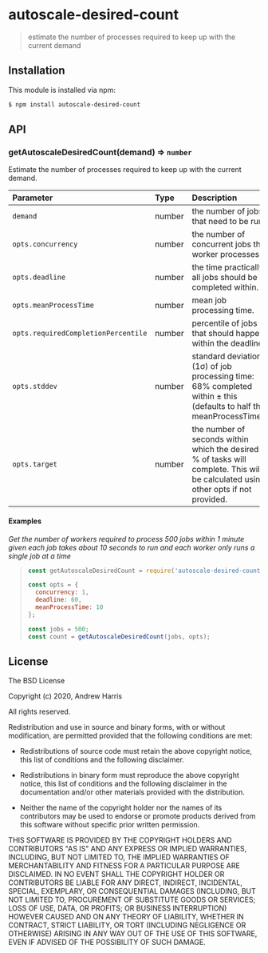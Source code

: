 # autoscale-desired-count

> estimate the number of processes required to keep up with the current demand

## Installation

This module is installed via npm:

```bash
$ npm install autoscale-desired-count
```

## API

### getAutoscaleDesiredCount(demand) ⇒ <code>number</code>

Estimate the number of processes required to keep up with the current demand.

| Parameter                           | Type   | Description                                                                                                                          |
| :---------------------------------- | :----- | :----------------------------------------------------------------------------------------------------------------------------------- |
| `demand`                            | number | the number of jobs that need to be run                                                                                               |
| `opts.concurrency`                  | number | the number of concurrent jobs the worker processes.                                                                                  |
| `opts.deadline`                     | number | the time practically all jobs should be completed within.                                                                            |
| `opts.meanProcessTime`              | number | mean job processing time.                                                                                                            |
| `opts.requiredCompletionPercentile` | number | percentile of jobs that should happen within   the deadline.                                                                         |
| `opts.stddev`                       | number | standard deviation (1σ) of job processing time: 68% completed   within ± this (defaults to half the meanProcessTime).                |
| `opts.target`                       | number | the number of seconds within which the desired % of tasks will   complete. This will be calculated using other opts if not provided. |

#### Examples

_Get the number of workers required to process 500 jobs within 1 minute given
each job takes about 10 seconds to run and each worker only runs a single job at a time_

> ```js
> const getAutoscaleDesiredCount = require('autoscale-desired-count');
>
> const opts = {
>   concurrency: 1,
>   deadline: 60,
>   meanProcessTime: 10
> };
>
> const jobs = 500;
> const count = getAutoscaleDesiredCount(jobs, opts);
> ```

## License

The BSD License

Copyright (c) 2020, Andrew Harris

All rights reserved.

Redistribution and use in source and binary forms, with or without modification,
are permitted provided that the following conditions are met:

- Redistributions of source code must retain the above copyright notice, this
  list of conditions and the following disclaimer.

- Redistributions in binary form must reproduce the above copyright notice, this
  list of conditions and the following disclaimer in the documentation and/or
  other materials provided with the distribution.

- Neither the name of the copyright holder nor the names of its
  contributors may be used to endorse or promote products derived from
  this software without specific prior written permission.

THIS SOFTWARE IS PROVIDED BY THE COPYRIGHT HOLDERS AND CONTRIBUTORS "AS IS" AND
ANY EXPRESS OR IMPLIED WARRANTIES, INCLUDING, BUT NOT LIMITED TO, THE IMPLIED
WARRANTIES OF MERCHANTABILITY AND FITNESS FOR A PARTICULAR PURPOSE ARE
DISCLAIMED. IN NO EVENT SHALL THE COPYRIGHT HOLDER OR CONTRIBUTORS BE LIABLE FOR
ANY DIRECT, INDIRECT, INCIDENTAL, SPECIAL, EXEMPLARY, OR CONSEQUENTIAL DAMAGES
(INCLUDING, BUT NOT LIMITED TO, PROCUREMENT OF SUBSTITUTE GOODS OR SERVICES;
LOSS OF USE, DATA, OR PROFITS; OR BUSINESS INTERRUPTION) HOWEVER CAUSED AND ON
ANY THEORY OF LIABILITY, WHETHER IN CONTRACT, STRICT LIABILITY, OR TORT
(INCLUDING NEGLIGENCE OR OTHERWISE) ARISING IN ANY WAY OUT OF THE USE OF THIS
SOFTWARE, EVEN IF ADVISED OF THE POSSIBILITY OF SUCH DAMAGE.
